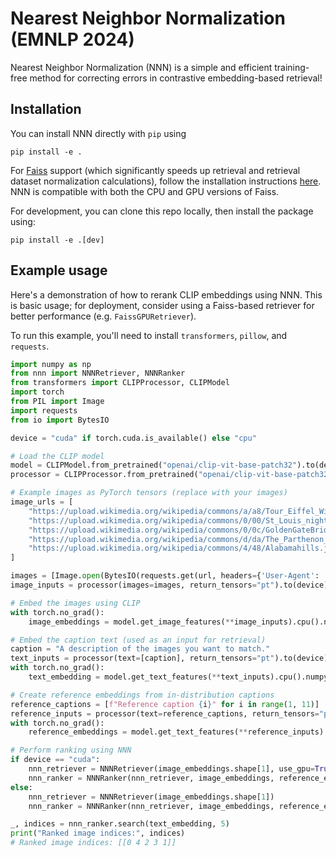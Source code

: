 # Nearest Neighbor Normalization (EMNLP 2024)
Nearest Neighbor Normalization (NNN) is a simple and efficient training-free method for correcting errors in contrastive embedding-based retrieval!

## Installation

You can install NNN directly with `pip` using 
```
pip install -e .
```

For [Faiss](https://github.com/facebookresearch/faiss/) support (which significantly speeds up retrieval and retrieval dataset normalization calculations), follow the installation instructions [here](https://github.com/facebookresearch/faiss/blob/main/INSTALL.md). NNN is compatible with both the CPU and GPU versions of Faiss.

For development, you can clone this repo locally, then install the package using:
```
pip install -e .[dev]
```

## Example usage

Here's a demonstration of how to rerank CLIP embeddings using NNN. This is basic usage; for deployment, consider using a Faiss-based retriever for better performance (e.g. `FaissGPURetriever`).

To run this example, you'll need to install `transformers`, `pillow`, and `requests`.

```python
import numpy as np
from nnn import NNNRetriever, NNNRanker
from transformers import CLIPProcessor, CLIPModel
import torch
from PIL import Image
import requests
from io import BytesIO

device = "cuda" if torch.cuda.is_available() else "cpu"

# Load the CLIP model
model = CLIPModel.from_pretrained("openai/clip-vit-base-patch32").to(device)
processor = CLIPProcessor.from_pretrained("openai/clip-vit-base-patch32")

# Example images as PyTorch tensors (replace with your images)
image_urls = [
    "https://upload.wikimedia.org/wikipedia/commons/a/a8/Tour_Eiffel_Wikimedia_Commons.jpg",
    "https://upload.wikimedia.org/wikipedia/commons/0/00/St_Louis_night_expblend_cropped.jpg",
    "https://upload.wikimedia.org/wikipedia/commons/0/0c/GoldenGateBridge-001.jpg",
    "https://upload.wikimedia.org/wikipedia/commons/d/da/The_Parthenon_in_Athens.jpg",
    "https://upload.wikimedia.org/wikipedia/commons/4/48/Alabamahills.jpg"
]

images = [Image.open(BytesIO(requests.get(url, headers={'User-Agent': 'curl/7.64.1'}).content)) for url in image_urls]
image_inputs = processor(images=images, return_tensors="pt").to(device)

# Embed the images using CLIP
with torch.no_grad():
    image_embeddings = model.get_image_features(**image_inputs).cpu().numpy()  # move back to CPU for NNN

# Embed the caption text (used as an input for retrieval)
caption = "A description of the images you want to match."
text_inputs = processor(text=[caption], return_tensors="pt").to(device)
with torch.no_grad():
    text_embedding = model.get_text_features(**text_inputs).cpu().numpy()

# Create reference embeddings from in-distribution captions
reference_captions = [f"Reference caption {i}" for i in range(1, 11)]
reference_inputs = processor(text=reference_captions, return_tensors="pt", padding=True, truncation=True).to(device)
with torch.no_grad():
    reference_embeddings = model.get_text_features(**reference_inputs).cpu().numpy()

# Perform ranking using NNN
if device == "cuda":
    nnn_retriever = NNNRetriever(image_embeddings.shape[1], use_gpu=True, gpu_id=0)
    nnn_ranker = NNNRanker(nnn_retriever, image_embeddings, reference_embeddings, alternate_ks=8, batch_size=8, use_gpu=True, gpu_id=0)
else:
    nnn_retriever = NNNRetriever(image_embeddings.shape[1])
    nnn_ranker = NNNRanker(nnn_retriever, image_embeddings, reference_embeddings, alternate_ks=8, batch_size=8)

_, indices = nnn_ranker.search(text_embedding, 5)
print("Ranked image indices:", indices)
# Ranked image indices: [[0 4 2 3 1]]
```
